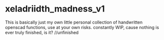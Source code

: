 # xeladriidth_madness_v1
This is basically just my own little personal collection of handwritten openscad functions, use at your own risks. constantly WIP, cause nothing is ever truly finished, is it?
//unfinished
